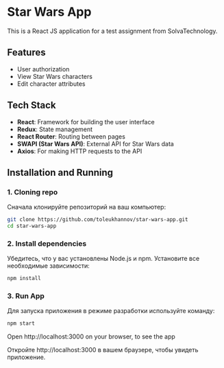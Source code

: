 # Star Wars App

This is a React JS application for a test assignment from SolvaTechnology.

## Features

- User authorization
- View Star Wars characters
- Edit character attributes

## Tech Stack

- **React**: Framework for building the user interface
- **Redux**: State management
- **React Router**: Routing between pages
- **SWAPI (Star Wars API)**: External API for Star Wars data
- **Axios**: For making HTTP requests to the API

## Installation and Running

### 1. Cloning repo

Сначала клонируйте репозиторий на ваш компьютер:

```bash
git clone https://github.com/toleukhannov/star-wars-app.git
cd star-wars-app
```

### 2. Install dependencies
Убедитесь, что у вас установлены Node.js и npm. Установите все необходимые зависимости:

```bash
npm install
```

### 3. Run App
Для запуска приложения в режиме разработки используйте команду:

```bash
npm start
```

Open http://localhost:3000 on your browser, to see the app

Откройте http://localhost:3000 в вашем браузере, чтобы увидеть приложение.
